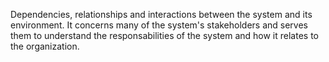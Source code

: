 Dependencies, relationships and interactions between the system and its environment. It concerns many of the system's stakeholders and serves them to understand the responsabilities of the system and how it relates to the organization.